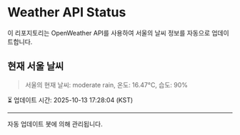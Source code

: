 
# Weather API Status

이 리포지토리는 OpenWeather API를 사용하여 서울의 날씨 정보를 자동으로 업데이트합니다.

## 현재 서울 날씨
> 서울의 현재 날씨: moderate rain, 온도: 16.47°C, 습도: 90%

⏳ 업데이트 시간: 2025-10-13 17:28:04 (KST)

---
자동 업데이트 봇에 의해 관리됩니다.

